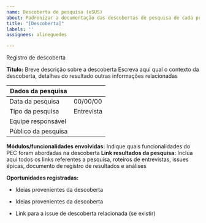 ```yaml
---
name: Descoberta de pesquisa (eSUS)
about: Padronizar a documentação das descobertas de pesquisa de cada projeto
title: "[Descoberta]"
labels: ''
assignees: alineguedes

---
```


Registro de descoberta 

**Titulo:** Breve descrição sobre a descoberta 
Escreva aqui qual o contexto da descoberta, detalhes do resultado outras informações relacionadas

| Dados da pesquisa |  |
| --- | --- |
| Data da pesquisa | 00/00/00 |
| Tipo da pesquisa | Entrevista |
| Equipe responsável |  |
| Público da pesquisa |  |

**Módulos/funcionalidades envolvidas:** Indique quais funcionalidades do PEC foram abordadas na descoberta
**Link resultados da pesquisa:** Inclua aqui todos os links referentes a pesquisa, roteiros de entrevistas, issues épicas, documento de registro de resultados e análises

**Oportunidades registradas:** 
- Ideias provenientes da descoberta
- Ideias provenientes da descoberta

- Link para a issue de descoberta relacionada (se existir)
